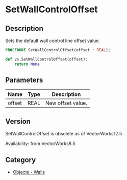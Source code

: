 # SetWallControlOffset

## Description
Sets the default wall control line offset value.

```pascal
PROCEDURE SetWallControlOffset(offset : REAL);
```

```python
def vs.SetWallControlOffset(offset):
    return None
```

## Parameters
|Name|Type|Description|
|---|---|---|
|offset|REAL|New offset value.|

## Version
SetWallControlOffset is obsolete as of VectorWorks12.5<P>


Availability: from VectorWorks8.5

## Category
* [Objects - Walls](../Categories/Objects%20-%20Walls.md)
